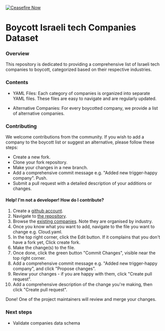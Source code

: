 [![Ceasefire Now](https://badge.techforpalestine.org/default)](https://techforpalestine.org/learn-more)

# Boycott Israeli tech Companies Dataset

### Overview

This repository is dedicated to providing a comprehensive list of Israeli tech companies to boycott, categorized based on their respective industries.

### Contents

- YAML Files: Each category of companies is organized into separate YAML files. These files are easy to navigate and are regularly updated.

- Alternative Companies: For every boycotted company, we provide a list of alternative companies.

### Contributing

We welcome contributions from the community. If you wish to add a company to the boycott list or suggest an alternative, please follow these steps:

- Create a new fork.
- Clone your fork repository.
- Make your changes in a new branch.
- Add a comprehensive commit message e.g. "Added new trigger-happy company". Push.
- Submit a pull request with a detailed description of your additions or changes.


#### Help! I'm not a developer! How do I contribute?

1. Create a [github account](https://github.com/).
1. Navigate to [the repository](https://github.com/TechForPalestine/boycott-israeli-tech-companies-dataset).
1. Browse the [existing companies](https://github.com/TechForPalestine/boycott-israeli-tech-companies-dataset/tree/main/dataset/companies). Note they are organised by industry.
1. Once you know what you want to add, navigate to the file you want to change e.g. Cloud.yaml.
1. In the top right corner, click the Edit button. If it complains that you don't have a fork yet, Click create fork.
1. Make the change(s) to the file.
1. Once done, click the green button "Commit Changes", visible near the top right corner.
1. Add a comprehensive commit message e.g. "Added new trigger-happy company", and click "Propose changes".
1. Review your changes - if you are happy with them, click "Create pull request".
1. Add a comprehensive description of the change you're making, then click "Create pull request".

Done! One of the project maintainers will review and merge your changes.


### Next steps

- Validate companies data schema
